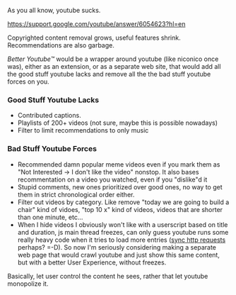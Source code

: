 As you all know, youtube sucks.

https://support.google.com/youtube/answer/6054623?hl=en

Copyrighted content removal grows, useful features shrink. Recommendations are also garbage.

_Better Youtube™_ would be a wrapper around youtube (like niconico once was), either as an extension, or as a separate web site, that would add all the good
stuff youtube lacks and remove all the the bad stuff youtube forces on you.

### Good Stuff Youtube Lacks
- Contributed captions.
- Playlists of 200+ videos (not sure, maybe this is possible nowadays)
- Filter to limit recommendations to only music

### Bad Stuff Youtube Forces
- Recommended damn popular meme videos even if you mark them as "Not Interested -> I don't like the video" nonstop.
It also bases recommentation on a video you watched, even if you "dislike"d it
- Stupid comments, new ones prioritized over good ones, no way to get them in strict chronological order either.
- Filter out videos by category. Like remove "today we are going to build a chair" kind of vidoes, "top 10 x" kind of videos, videos that are shorter than one minute, etc...
- When I hide videos I obviously won't like with a userscript based on title and duration, js main thread freezes, can only guess youtube runs some really heavy code when it tries to load more entries ([sync http requests](https://developer.mozilla.org/en-US/docs/Web/API/XMLHttpRequest/Synchronous_and_Asynchronous_Requests#synchronous_request) perhaps? =-D). So now I'm seriously considering making a separate web page that would crawl youtube and just show this same content, but with a better User Experience, without freezes.

Basically, let user control the content he sees, rather that let youtube monopolize it.

